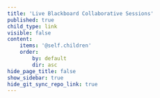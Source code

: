 ```yaml
---
title: 'Live Blackboard Collaborative Sessions'
published: true
child_type: link
visible: false
content:
    items: '@self.children'
    order:
        by: default
        dir: asc
hide_page_title: false
show_sidebar: true
hide_git_sync_repo_link: true
---
```

